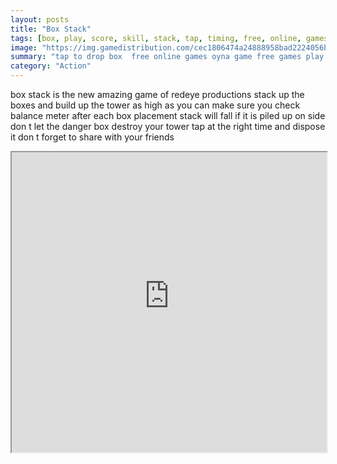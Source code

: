```yaml
---
layout: posts
title: "Box Stack"
tags: [box, play, score, skill, stack, tap, timing, free, online, games, oyna, game, free, games, play, play, games]
image: "https://img.gamedistribution.com/cec1806474a24888958bad2224056be4.jpg"
summary: "tap to drop box  free online games oyna game free games play play games"
category: "Action"
---
```


box stack is the new amazing game of redeye productions stack up the boxes and build up the tower as high as you can make sure you check balance meter after each box placement stack will fall if it is piled up on side don t let the danger box destroy your tower tap at the right time and dispose it don t forget to share with your friends

<iframe width="100%" height="480px;" src="https://html5.gamedistribution.com/cec1806474a24888958bad2224056be4/"></iframe>
